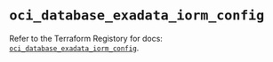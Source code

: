 # `oci_database_exadata_iorm_config`

Refer to the Terraform Registory for docs: [`oci_database_exadata_iorm_config`](https://registry.terraform.io/providers/oracle/oci/6.18.0/docs/resources/database_exadata_iorm_config).
